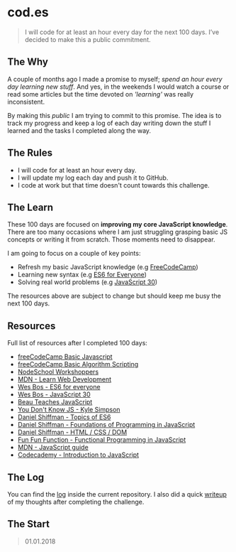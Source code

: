 # cod.es

> I will code for at least an hour every day for the next 100 days. I’ve decided to make this a public commitment.

## The Why
A couple of months ago I made a promise to myself; *spend an hour every day learning new stuff*. And yes, in the weekends I would watch a course or read some articles but the time devoted on *'learning'* was really inconsistent. 

By making this *public* I am trying to commit to this promise. The idea is to track my progress and keep a log of each day writing down the stuff I learned and the tasks I completed along the way.

## The Rules
* I will code for at least an hour every day.
* I will update my log each day and push it to GitHub.
* I code at work but that time doesn't count towards this challenge.

## The Learn

These 100 days are focused on **improving my core JavaScript knowledge**. There are too many occasions where I am just struggling grasping basic JS concepts or writing it from scratch. Those moments need to disappear.
 
I am going to focus on a couple of key points:

* Refresh my basic JavaScript knowledge (e.g [FreeCodeCamp](https://www.freecodecamp.org))
* Learning new syntax (e.g [ES6 for Everyone](https://es6.io/))
* Solving real world problems (e.g [JavaScript 30](https://javascript30.com/))

The resources above are subject to change but should keep me busy the next 100 days.

## Resources
Full list of resources after I completed 100 days:
* [freeCodeCamp Basic Javascript](https://www.freecodecamp.org)
* [freeCodeCamp Basic Algorithm Scripting](https://www.freecodecamp.org)
* [NodeSchool Workshoppers](https://www.nodeschool.io)
* [MDN - Learn Web Development](https://developer.mozilla.org/en-US/docs/Learn/JavaScript)
* [Wes Bos - ES6 for everyone](https://es6.io/)
* [Wes Bos - JavaScript 30](https://javascript30.com/)
* [Beau Teaches JavaScript](https://www.youtube.com/watch?v=le-URjBhevE&list=PLWKjhJtqVAbk2qRZtWSzCIN38JC_NdhW5)
* [You Don't Know JS - Kyle Simpson](https://github.com/getify/You-Dont-Know-JS/blob/master/up%20%26%20going/ch1.md)
* [Daniel Shiffman - Topics of ES6](https://www.youtube.com/watch?v=q8SHaDQdul0&list=PLRqwX-V7Uu6YgpA3Oht-7B4NBQwFVe3pr)
* [Daniel Shiffman - Foundations of Programming in JavaScript](https://www.youtube.com/watch?v=8j0UDiN7my4&index=1&list=PLRqwX-V7Uu6Zy51Q-x9tMWIv9cueOFTFA)  
* [Daniel Shiffman - HTML / CSS / DOM](https://www.youtube.com/watch?v=URSH0QpxKo8&list=PLRqwX-V7Uu6bI1SlcCRfLH79HZrFAtBvX&index=1)
* [ Fun Fun Function - Functional Programming in JavaScript](https://www.youtube.com/watch?v=BMUiFMZr7vk&list=PL0zVEGEvSaeEd9hlmCXrk5yUyqUag-n84) 
* [MDN - JavaScript guide](https://developer.mozilla.org/en-US/docs/Web/JavaScript/Guide)
* [Codecademy - Introduction to JavaScript](https://www.codecademy.com/learn/introduction-to-javascript)

## The Log

You can find the [log](LOG.md) inside the current repository. I also did a quick [writeup](END.md) of my thoughts after completing the challenge.

## The Start

> 01.01.2018
